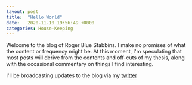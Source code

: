 ```yaml
---
layout: post
title:  "Hello World"
date:   2020-11-10 19:56:49 +0000
categories: House-Keeping
---
```

Welcome to the blog of Roger Blue Stabbins. I make no promises of what the content or frequency might be. At this moment, I'm speculating that most posts will derive from the contents and off-cuts of my thesis, along with the occasional commentary on things I find interesting. 

I'll be broadcasting updates to the blog via my [twitter](https://www.twitter.com/rbstabbins)
